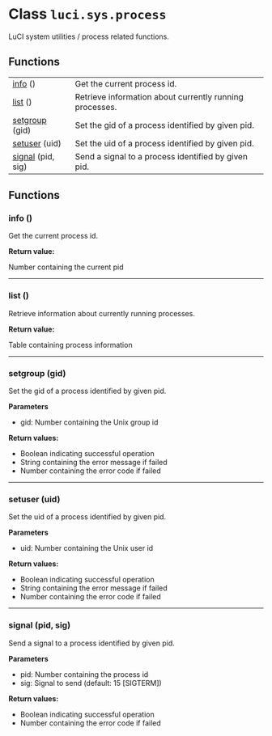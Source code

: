# Class `luci.sys.process`

LuCI system utilities / process related functions.

## Functions

|                                      |                                                         |
| -                                    | -                                                       |
| [info](#info) ()                     | Get the current process id.                             |
| [list](#list) ()                     | Retrieve information about currently running processes. |
| [setgroup](#setgroup-gid) (gid)      | Set the gid of a process identified by given pid.       |
| [setuser](#setuser-uid) (uid)        | Set the uid of a process identified by given pid.       |
| [signal](#signal-pid-sig) (pid, sig) | Send a signal to a process identified by given pid.     |

## Functions

### info ()

Get the current process id.

**Return value:**

Number containing the current pid

---
### list ()

Retrieve information about currently running processes.

**Return value:**

Table containing process information

---
### setgroup (gid)

Set the gid of a process identified by given pid.

**Parameters**

- gid: Number containing the Unix group id

**Return values:**

+ Boolean indicating successful operation
+ String containing the error message if failed
+ Number containing the error code if failed

---
### setuser (uid)

Set the uid of a process identified by given pid.

**Parameters**

- uid: Number containing the Unix user id

**Return values:**

+ Boolean indicating successful operation
+ String containing the error message if failed
+ Number containing the error code if failed

---
### signal (pid, sig)

Send a signal to a process identified by given pid.

**Parameters**

- pid: Number containing the process id
- sig: Signal to send (default: 15 [SIGTERM])

**Return values:**

+ Boolean indicating successful operation
+ Number containing the error code if failed
